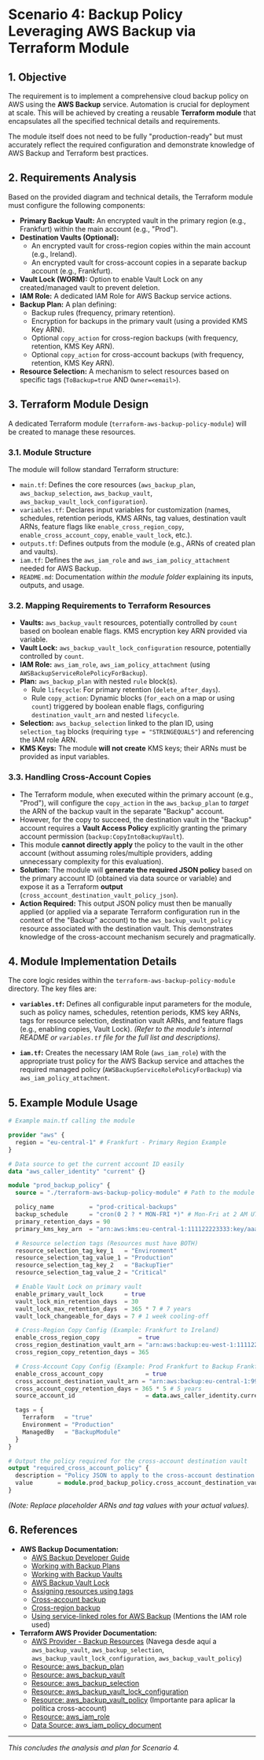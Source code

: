 # Scenario 4: Backup Policy Leveraging AWS Backup via Terraform Module

## 1. Objective

The requirement is to implement a comprehensive cloud backup policy on AWS using the **AWS Backup** service. Automation is crucial for deployment at scale. This will be achieved by creating a reusable **Terraform module** that encapsulates all the specified technical details and requirements.

The module itself does not need to be fully "production-ready" but must accurately reflect the required configuration and demonstrate knowledge of AWS Backup and Terraform best practices.

## 2. Requirements Analysis

Based on the provided diagram and technical details, the Terraform module must configure the following components:

*   **Primary Backup Vault:** An encrypted vault in the primary region (e.g., Frankfurt) within the main account (e.g., "Prod").
*   **Destination Vaults (Optional):**
    *   An encrypted vault for cross-region copies within the main account (e.g., Ireland).
    *   An encrypted vault for cross-account copies in a separate backup account (e.g., Frankfurt).
*   **Vault Lock (WORM):** Option to enable Vault Lock on any created/managed vault to prevent deletion.
*   **IAM Role:** A dedicated IAM Role for AWS Backup service actions.
*   **Backup Plan:** A plan defining:
    *   Backup rules (frequency, primary retention).
    *   Encryption for backups in the primary vault (using a provided KMS Key ARN).
    *   Optional `copy_action` for cross-region backups (with frequency, retention, KMS Key ARN).
    *   Optional `copy_action` for cross-account backups (with frequency, retention, KMS Key ARN).
*   **Resource Selection:** A mechanism to select resources based on specific tags (`ToBackup=true` AND `Owner=<email>`).

## 3. Terraform Module Design

A dedicated Terraform module (`terraform-aws-backup-policy-module`) will be created to manage these resources.

### 3.1. Module Structure

The module will follow standard Terraform structure:

*   `main.tf`: Defines the core resources (`aws_backup_plan`, `aws_backup_selection`, `aws_backup_vault`, `aws_backup_vault_lock_configuration`).
*   `variables.tf`: Declares input variables for customization (names, schedules, retention periods, KMS ARNs, tag values, destination vault ARNs, feature flags like `enable_cross_region_copy`, `enable_cross_account_copy`, `enable_vault_lock`, etc.).
*   `outputs.tf`: Defines outputs from the module (e.g., ARNs of created plan and vaults).
*   `iam.tf`: Defines the `aws_iam_role` and `aws_iam_policy_attachment` needed for AWS Backup.
*   `README.md`: Documentation *within the module folder* explaining its inputs, outputs, and usage.

### 3.2. Mapping Requirements to Terraform Resources

*   **Vaults:** `aws_backup_vault` resources, potentially controlled by `count` based on boolean enable flags. KMS encryption key ARN provided via variable.
*   **Vault Lock:** `aws_backup_vault_lock_configuration` resource, potentially controlled by `count`.
*   **IAM Role:** `aws_iam_role`, `aws_iam_policy_attachment` (using `AWSBackupServiceRolePolicyForBackup`).
*   **Plan:** `aws_backup_plan` with nested `rule` block(s).
    *   Rule `lifecycle`: For primary retention (`delete_after_days`).
    *   Rule `copy_action`: Dynamic blocks (`for_each` on a map or using `count`) triggered by boolean enable flags, configuring `destination_vault_arn` and nested `lifecycle`.
*   **Selection:** `aws_backup_selection` linked to the plan ID, using `selection_tag` blocks (requiring `type = "STRINGEQUALS"`) and referencing the IAM role ARN.
*   **KMS Keys:** The module **will not create** KMS keys; their ARNs must be provided as input variables.

### 3.3. Handling Cross-Account Copies

*   The Terraform module, when executed within the primary account (e.g., "Prod"), will configure the `copy_action` in the `aws_backup_plan` to *target* the ARN of the backup vault in the separate "Backup" account.
*   However, for the copy to succeed, the destination vault in the "Backup" account requires a **Vault Access Policy** explicitly granting the primary account permission (`backup:CopyIntoBackupVault`).
*   This module **cannot directly apply** the policy to the vault in the other account (without assuming roles/multiple providers, adding unnecessary complexity for this evaluation).
*   **Solution:** The module will **generate the required JSON policy** based on the primary account ID (obtained via data source or variable) and expose it as a Terraform **output** (`cross_account_destination_vault_policy_json`).
*   **Action Required:** This output JSON policy must then be manually applied (or applied via a separate Terraform configuration run in the context of the "Backup" account) to the `aws_backup_vault_policy` resource associated with the destination vault. This demonstrates knowledge of the cross-account mechanism securely and pragmatically.

## 4. Module Implementation Details

The core logic resides within the `terraform-aws-backup-policy-module` directory. The key files are:

*   **`variables.tf`:** Defines all configurable input parameters for the module, such as policy names, schedules, retention periods, KMS key ARNs, tags for resource selection, destination vault ARNs, and feature flags (e.g., enabling copies, Vault Lock). *(Refer to the module's internal README or `variables.tf` file for the full list and descriptions).*

*   **`iam.tf`:** Creates the necessary IAM Role (`aws_iam_role`) with the appropriate trust policy for the AWS Backup service and attaches the required managed policy (`AWSBackupServiceRolePolicyForBackup`) via `aws_iam_policy_attachment`.


## 5. Example Module Usage

```terraform
# Example main.tf calling the module

provider "aws" {
  region = "eu-central-1" # Frankfurt - Primary Region Example
}

# Data source to get the current account ID easily
data "aws_caller_identity" "current" {}

module "prod_backup_policy" {
  source = "./terraform-aws-backup-policy-module" # Path to the module directory

  policy_name          = "prod-critical-backups"
  backup_schedule      = "cron(0 2 ? * MON-FRI *)" # Mon-Fri at 2 AM UTC
  primary_retention_days = 90
  primary_kms_key_arn  = "arn:aws:kms:eu-central-1:111122223333:key/aaaaaaaa-bbbb-cccc-dddd-eeeeeeeeeeee" # Replace with actual primary KMS Key ARN

  # Resource selection tags (Resources must have BOTH)
  resource_selection_tag_key_1   = "Environment"
  resource_selection_tag_value_1 = "Production"
  resource_selection_tag_key_2   = "BackupTier"
  resource_selection_tag_value_2 = "Critical"

  # Enable Vault Lock on primary vault
  enable_primary_vault_lock      = true
  vault_lock_min_retention_days  = 30
  vault_lock_max_retention_days  = 365 * 7 # 7 years
  vault_lock_changeable_for_days = 7 # 1 week cooling-off

  # Cross-Region Copy Config (Example: Frankfurt to Ireland)
  enable_cross_region_copy           = true
  cross_region_destination_vault_arn = "arn:aws:backup:eu-west-1:111122223333:backup-vault:prod-frankfurt-copy-vault-ireland" # Replace with actual Dest Vault ARN in Ireland
  cross_region_copy_retention_days = 365

  # Cross-Account Copy Config (Example: Prod Frankfurt to Backup Frankfurt)
  enable_cross_account_copy            = true
  cross_account_destination_vault_arn = "arn:aws:backup:eu-central-1:999988887777:backup-vault:prod-backup-target-vault" # Replace with actual Dest Vault ARN in Backup Account
  cross_account_copy_retention_days = 365 * 5 # 5 years
  source_account_id                    = data.aws_caller_identity.current.account_id # Pass current account ID for policy generation

  tags = {
    Terraform   = "true"
    Environment = "Production"
    ManagedBy   = "BackupModule"
  }
}

# Output the policy required for the cross-account destination vault
output "required_cross_account_policy" {
  description = "Policy JSON to apply to the cross-account destination vault."
  value       = module.prod_backup_policy.cross_account_destination_vault_policy_json
}
````

*(Note: Replace placeholder ARNs and tag values with your actual values).*

## 6. References

*   **AWS Backup Documentation:**
    *   [AWS Backup Developer Guide](https://docs.aws.amazon.com/aws-backup/latest/devguide/whatisbackup.html)
    *   [Working with Backup Plans](https://docs.aws.amazon.com/aws-backup/latest/devguide/about-backup-plans.html)
    *   [Working with Backup Vaults](https://docs.aws.amazon.com/aws-backup/latest/devguide/about-backup-vaults.html)
    *   [AWS Backup Vault Lock](https://docs.aws.amazon.com/aws-backup/latest/devguide/vault-lock.html)
    *   [Assigning resources using tags](https://docs.aws.amazon.com/aws-backup/latest/devguide/assigning-resources.html#assigning-resources-tags)
    *   [Cross-account backup](https://docs.aws.amazon.com/aws-backup/latest/devguide/cross-account-backup.html)
    *   [Cross-region backup](https://docs.aws.amazon.com/aws-backup/latest/devguide/cross-region-backup.html)
    *   [Using service-linked roles for AWS Backup](https://docs.aws.amazon.com/aws-backup/latest/devguide/iam-service-linked-role.html) (Mentions the IAM role used)
*   **Terraform AWS Provider Documentation:**
    *   [AWS Provider - Backup Resources](https://registry.terraform.io/providers/hashicorp/aws/latest/docs/resources/backup_plan) (Navega desde aquí a `aws_backup_vault`, `aws_backup_selection`, `aws_backup_vault_lock_configuration`, `aws_backup_vault_policy`)
    *   [Resource: aws_backup_plan](https://registry.terraform.io/providers/hashicorp/aws/latest/docs/resources/backup_plan)
    *   [Resource: aws_backup_vault](https://registry.terraform.io/providers/hashicorp/aws/latest/docs/resources/backup_vault)
    *   [Resource: aws_backup_selection](https://registry.terraform.io/providers/hashicorp/aws/latest/docs/resources/backup_selection)
    *   [Resource: aws_backup_vault_lock_configuration](https://registry.terraform.io/providers/hashicorp/aws/latest/docs/resources/backup_vault_lock_configuration)
    *   [Resource: aws_backup_vault_policy](https://registry.terraform.io/providers/hashicorp/aws/latest/docs/resources/backup_vault_policy) (Importante para aplicar la política cross-account)
    *   [Resource: aws_iam_role](https://registry.terraform.io/providers/hashicorp/aws/latest/docs/resources/iam_role)
    *   [Data Source: aws_iam_policy_document](https://registry.terraform.io/providers/hashicorp/aws/latest/docs/data-sources/iam_policy_document)

---
*This concludes the analysis and plan for Scenario 4.* 
